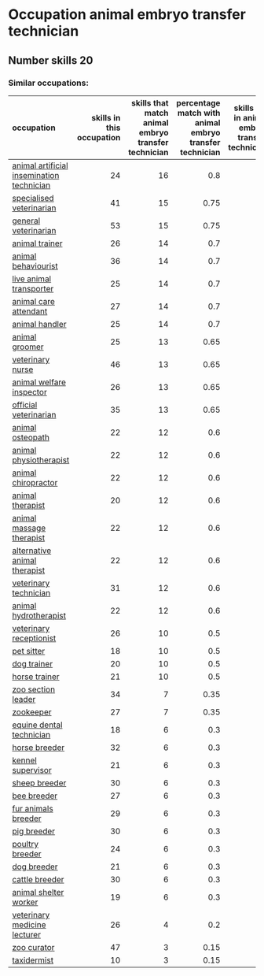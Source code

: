 # Occupation animal embryo transfer technician
## Number skills 20
### Similar occupations:
| occupation                                                                                |   skills in this occupation |   skills that match animal embryo transfer technician |   percentage match with animal embryo transfer technician |   skills not in animal embryo transfer technician |
|:------------------------------------------------------------------------------------------|----------------------------:|------------------------------------------------------:|----------------------------------------------------------:|--------------------------------------------------:|
| [animal artificial insemination technician](animal_artificial_insemination_technician.md) |                          24 |                                                    16 |                                                      0.8  |                                                 8 |
| [specialised veterinarian](specialised_veterinarian.md)                                   |                          41 |                                                    15 |                                                      0.75 |                                                26 |
| [general veterinarian](general_veterinarian.md)                                           |                          53 |                                                    15 |                                                      0.75 |                                                38 |
| [animal trainer](animal_trainer.md)                                                       |                          26 |                                                    14 |                                                      0.7  |                                                12 |
| [animal behaviourist](animal_behaviourist.md)                                             |                          36 |                                                    14 |                                                      0.7  |                                                22 |
| [live animal transporter](live_animal_transporter.md)                                     |                          25 |                                                    14 |                                                      0.7  |                                                11 |
| [animal care attendant](animal_care_attendant.md)                                         |                          27 |                                                    14 |                                                      0.7  |                                                13 |
| [animal handler](animal_handler.md)                                                       |                          25 |                                                    14 |                                                      0.7  |                                                11 |
| [animal groomer](animal_groomer.md)                                                       |                          25 |                                                    13 |                                                      0.65 |                                                12 |
| [veterinary nurse](veterinary_nurse.md)                                                   |                          46 |                                                    13 |                                                      0.65 |                                                33 |
| [animal welfare inspector](animal_welfare_inspector.md)                                   |                          26 |                                                    13 |                                                      0.65 |                                                13 |
| [official veterinarian](official_veterinarian.md)                                         |                          35 |                                                    13 |                                                      0.65 |                                                22 |
| [animal osteopath](animal_osteopath.md)                                                   |                          22 |                                                    12 |                                                      0.6  |                                                10 |
| [animal physiotherapist](animal_physiotherapist.md)                                       |                          22 |                                                    12 |                                                      0.6  |                                                10 |
| [animal chiropractor](animal_chiropractor.md)                                             |                          22 |                                                    12 |                                                      0.6  |                                                10 |
| [animal therapist](animal_therapist.md)                                                   |                          20 |                                                    12 |                                                      0.6  |                                                 8 |
| [animal massage therapist](animal_massage_therapist.md)                                   |                          22 |                                                    12 |                                                      0.6  |                                                10 |
| [alternative animal therapist](alternative_animal_therapist.md)                           |                          22 |                                                    12 |                                                      0.6  |                                                10 |
| [veterinary technician](veterinary_technician.md)                                         |                          31 |                                                    12 |                                                      0.6  |                                                19 |
| [animal hydrotherapist](animal_hydrotherapist.md)                                         |                          22 |                                                    12 |                                                      0.6  |                                                10 |
| [veterinary receptionist](veterinary_receptionist.md)                                     |                          26 |                                                    10 |                                                      0.5  |                                                16 |
| [pet sitter](pet_sitter.md)                                                               |                          18 |                                                    10 |                                                      0.5  |                                                 8 |
| [dog trainer](dog_trainer.md)                                                             |                          20 |                                                    10 |                                                      0.5  |                                                10 |
| [horse trainer](horse_trainer.md)                                                         |                          21 |                                                    10 |                                                      0.5  |                                                11 |
| [zoo section leader](zoo_section_leader.md)                                               |                          34 |                                                     7 |                                                      0.35 |                                                27 |
| [zookeeper](zookeeper.md)                                                                 |                          27 |                                                     7 |                                                      0.35 |                                                20 |
| [equine dental technician](equine_dental_technician.md)                                   |                          18 |                                                     6 |                                                      0.3  |                                                12 |
| [horse breeder](horse_breeder.md)                                                         |                          32 |                                                     6 |                                                      0.3  |                                                26 |
| [kennel supervisor](kennel_supervisor.md)                                                 |                          21 |                                                     6 |                                                      0.3  |                                                15 |
| [sheep breeder](sheep_breeder.md)                                                         |                          30 |                                                     6 |                                                      0.3  |                                                24 |
| [bee breeder](bee_breeder.md)                                                             |                          27 |                                                     6 |                                                      0.3  |                                                21 |
| [fur animals breeder](fur_animals_breeder.md)                                             |                          29 |                                                     6 |                                                      0.3  |                                                23 |
| [pig breeder](pig_breeder.md)                                                             |                          30 |                                                     6 |                                                      0.3  |                                                24 |
| [poultry breeder](poultry_breeder.md)                                                     |                          24 |                                                     6 |                                                      0.3  |                                                18 |
| [dog breeder](dog_breeder.md)                                                             |                          21 |                                                     6 |                                                      0.3  |                                                15 |
| [cattle breeder](cattle_breeder.md)                                                       |                          30 |                                                     6 |                                                      0.3  |                                                24 |
| [animal shelter worker](animal_shelter_worker.md)                                         |                          19 |                                                     6 |                                                      0.3  |                                                13 |
| [veterinary medicine lecturer](veterinary_medicine_lecturer.md)                           |                          26 |                                                     4 |                                                      0.2  |                                                22 |
| [zoo curator](zoo_curator.md)                                                             |                          47 |                                                     3 |                                                      0.15 |                                                44 |
| [taxidermist](taxidermist.md)                                                             |                          10 |                                                     3 |                                                      0.15 |                                                 7 |
